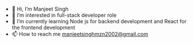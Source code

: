 - 👋 Hi, I’m Manjeet Singh
- 👀 I’m interested in full-stack developer role
- 🌱 I’m currently learning Node js for backend development and React for the frontend development
- 📫 How to reach me manjeetsinghmzn2002@gmail.com

<!---
manu101018/manu101018 is a ✨ special ✨ repository because its `README.md` (this file) appears on your GitHub profile.
You can click the Preview link to take a look at your changes.
--->
